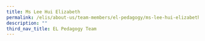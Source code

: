 ```yaml
---
title: Ms Lee Hui Elizabeth
permalink: /elis/about-us/team-members/el-pedagogy/ms-lee-hui-elizabeth/
description: ""
third_nav_title: EL Pedagogy Team
---
```

